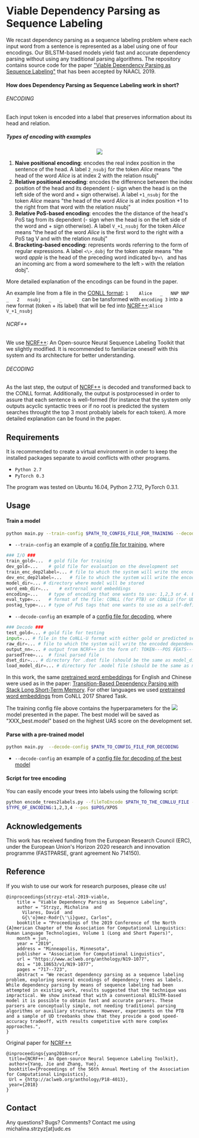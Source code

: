 # Viable Dependency Parsing as Sequence Labeling

We recast dependency parsing as a sequence labeling problem
where each input word from a sentence is represented as a label
using one of four encodings. Our BILSTM-based models yield fast and accurate dependency
parsing without using any traditional parsing algorithms. The repository contains source
code for the paper ["Viable Dependency Parsing as Sequence Labeling"](https://www.aclweb.org/anthology/N19-1077) that has been accepted
by NAACL 2019.


#### How does Dependency Parsing as Sequence Labeling work in short?

###### ENCODING

Each input token is encoded into a label that preserves information about its head and relation.

##### Types of encoding with examples

<p align="center">
  <img src="https://github.com/mstrise/seq2label/blob/master/figs/encodings.png">
</p>


1. __Naive positional encoding__: encodes the real index position in the sentence of the head. A label
 ```2_nsubj``` for the token _Alice_
means "the head of the word _Alice_ is at index 2 with the relation nsubj"
2. __Relative positional encoding__: encodes the difference between the index position of the head
and its dependent (- sign when the head is on the left side of the word and + sign otherwise).
A label  ```+1_nsubj``` for the token _Alice_
means "the head of the word _Alice_ is at index position +1 to the right from that word with the relation nsubj"
3. __Relative PoS-based encoding__: encodes the the distance of the head's PoS tag from its dependent
(- sign when the head is on the left side of the word and + sign otherwise).
A label ```V_+1_nsubj``` for the token _Alice_
means "the head of the word _Alice_ is the first word to the right with a PoS tag V and with the relation nsubj"
4. __Bracketing-based encoding__: represents words referring to the form of regular expressions.
A label ```<\>_dobj``` for the token _apple_
means "the word _apple_ is the head of the preceding word indicated by```<\ ``` and has an incoming arc from a word
somewhere to the left ```>``` with the relation dobj".

More detailed explanation of the encodings can be found in the paper.

An example line from a file in the
[CONLL format](https://universaldependencies.org/format.html): ```1    Alice   _   NNP NNP _   2   nsubj   _   _       ```
can be tansformed with ```encoding 3``` into a new format (token + its label) that will be fed into [NCRF++](https://github.com/jiesutd/NCRFpp):```Alice    V_+1_nsubj    ```


###### NCRF++

We use [NCRF++](https://github.com/jiesutd/NCRFpp): An Open-source Neural Sequence Labeling Toolkit that
 we slightly
modified. It is recommended to familiarize oneself with this system and its architecture for better understanding.


###### DECODING

As the last step, the output of [NCRF++](https://github.com/jiesutd/NCRFpp) is decoded and transformed back to the
CONLL
format. Additionally, the output is postprocessed in order to assure that each sentence is well-formed (for instance
that the
system only outputs acyclic syntactic trees or if no root is predicted the system searches throught the
top 3 most probably labels for each token). A more detailed explanation can be found in the paper.


## Requirements

It is recommended to create a virtual environment in order to keep the installed packages separate to avoid conflicts
 with
other programs.

* ```Python 2.7```
* ```PyTorch 0.3```

The program was tested on Ubuntu 16.04, Python 2.7.12, PyTorch 0.3.1.

## Usage

#### Train a model

```bash
python main.py --train-config $PATH_TO_CONFIG_FILE_FOR_TRAINING --decode-config $PATH_TO_CONFIG_FILE_FOR_DECODING
```
* ```--train-config``` an example of a [config file for training](https://github.com/mstrise/seq2label/blob/master/config/train.config), where


```Python
### I/O ###
train_gold=...  # gold file for training
dev_gold=...    # gold file for evaluation on the development set
train_enc_dep2label=... # file to which the system will write the encoded dependency tree with its labels for training set
dev_enc_dep2label=...   # file to which the system will write the encoded dependency tree with its labels for dev set
model_dir=... # directory where model will be stored
word_emb_dir=...    # extrernal word embeddings
encoding=...    # type of encoding that one wants to use: 1,2,3 or 4. Encoding 3 is set as default for the best performance
eval_type=...   # format of the file: CONLL (for PTB) or CONLLU (for UD). Different scripts are used to evaluate them. The first one excludes the punctuation.
postag_type=... # type of PoS tags that one wants to use as a self-defined feature: UPoS: Universal part-of-speech tag or XPOS: Language-specific part-of-speach tag
```

* ```--decode-config``` an example of a [config file for decoding](https://github.com/mstrise/seq2label/blob/master/config/decode.config), where

```Python
### Decode ###
test_gold=... # gold file for testing
input=... # file in the CoNLL-U format with either gold or predicted segmentation and PoS tags
raw_dir=... # file to which the system will write the encoded dependency tree with its labels for testing
output_nn=... # output from NCRF++ in the form of: TOKEN---POS FEATS---TOP 3 MOST PROBABLE LABELS FOR A GIVEN TOKEN
parsedTree=...  # final parsed file
dset_dir=... # directory for .dset file (should be the same as model_dir defined in train.config)
load_model_dir=... # directory for .model file (should be the same as model_dir defind in train.config)
```




In this work, the same [pretrained word embeddings](https://github.com/clab/lstm-parser/) for English and
Chinese were used as in the paper:
[Transition-Based Dependency Parsing with Stack Long Short-Term Memory](https://arxiv.org/abs/1505.08075). For other
languages we used [pretrained word embeddings](https://lindat.mff.cuni.cz/repository/xmlui/handle/11234/1-1989)
 from CoNLL 2017 Shared Task.

 The training config file above contains the hyperparameters for the
 ![](https://latex.codecogs.com/gif.latex?$P^{\mathrm{C}}_{\mathrm{2,800}}$) model presented in the paper. The best
 model will be saved as "XXX_best.model" based on the highest UAS score on the development set.

#### Parse with a pre-trained model

```bash
python main.py  --decode-config $PATH_TO_CONFIG_FILE_FOR_DECODING
```
* ```--decode-config``` an example of a [config file for decoding of the best model](https://github.com/mstrise/seq2label/blob/master/config/decode_best_model.config)


#### Script for tree encoding

You can easily encode your trees into labels using the following script:

```bash
python encode_trees2labels.py --fileToEncode $PATH_TO_THE_CONLLU_FILE --output $PATH_TO_THE_OUTPUT_FILE --encoding
$TYPE_OF_ENCODING:1,2,3,4 --pos $UPOS/XPOS
```

## Acknowledgements

This work has received funding from the European Research Council (ERC), under the European Union's Horizon 2020 research and innovation programme (FASTPARSE, grant agreement No 714150).

## Reference

If you wish to use our work for research purposes, please cite us!
```
@inproceedings{strzyz-etal-2019-viable,
    title = "Viable Dependency Parsing as Sequence Labeling",
    author = "Strzyz, Michalina  and
      Vilares, David  and
      G{\'o}mez-Rodr{\'\i}guez, Carlos",
    booktitle = "Proceedings of the 2019 Conference of the North {A}merican Chapter of the Association for Computational Linguistics: Human Language Technologies, Volume 1 (Long and Short Papers)",
    month = jun,
    year = "2019",
    address = "Minneapolis, Minnesota",
    publisher = "Association for Computational Linguistics",
    url = "https://www.aclweb.org/anthology/N19-1077",
    doi = "10.18653/v1/N19-1077",
    pages = "717--723",
    abstract = "We recast dependency parsing as a sequence labeling problem, exploring several encodings of dependency trees as labels. While dependency parsing by means of sequence labeling had been attempted in existing work, results suggested that the technique was impractical. We show instead that with a conventional BILSTM-based model it is possible to obtain fast and accurate parsers. These parsers are conceptually simple, not needing traditional parsing algorithms or auxiliary structures. However, experiments on the PTB and a sample of UD treebanks show that they provide a good speed-accuracy tradeoff, with results competitive with more complex approaches.",
}
```

Original paper for [NCRF++](https://github.com/jiesutd/NCRFpp)

```
@inproceedings{yang2018ncrf,
 title={NCRF++: An Open-source Neural Sequence Labeling Toolkit},
 author={Yang, Jie and Zhang, Yue},
 booktitle={Proceedings of the 56th Annual Meeting of the Association for Computational Linguistics},
 Url = {http://aclweb.org/anthology/P18-4013},
 year={2018}
}
```

## Contact

Any questions? Bugs? Comments? Contact me using michalina.strzyz[at]udc.es
